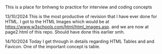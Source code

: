 This is a place for bnhwng to practice for interview and coding concepts 

13/10/2024 
This is the most productive of revision that I have ever done for HTML. I got to the HTML Images which would be at https://www.w3schools.com/html/html_images.asp. and we are now at page2.html of this repo. Should have done this earlier smh.


14/10/2024 
Today I get through in details regarding HTML Tables and and Favicon. One of the important concept is table. 